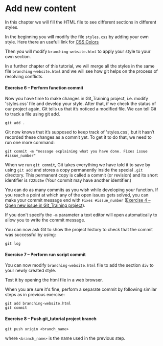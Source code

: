# Add new content

In this chapter we will fill the HTML file to see different sections in different styles.

In the beginning you will modify the file `styles.css` by adding your own style. Here there an usefull link for [CSS Colors](https://www.w3schools.com/cssref/css_colors.asp)

Then you will modify `branching-website.html` to apply your style to your own section.

In a further chapter of this tutorial, we will merge all the styles in the same file `branching-website.html` and we will see how git helps on the process of resolving conflicts.

#### Exercise 6 – Perform function commit

Now you have time to make changes in Git_Training project, i.e. modify 'styles.css' file and develop your style. After that, if we check the status of our project again, Git tells us that it’s noticed a modified file. We can tell Git to track a file using git add.

```
git add .
```

Git now knows that it’s supposed to keep track of 'styles.css', but it hasn’t recorded these changes as a commit yet. To get it to do that, we need to run one more command:

```
git commit -m "message explaining what you have done. Fixes issue #issue_number"
```

When we run `git commit`, Git takes everything we have told it to save by using `git add` and stores a copy permanently inside the special `.git` directory. This permanent copy is called a commit (or revision) and its short identifier is `f22b25e` (Your commit may have another identifier.)

You can do as many commits as you wish while developing your function. If you reach a point at which any of the open issues gets solved, you can make your commit message end with `Fixes #issue_number` ([Exercise 4 – Open new issue in Git_Training project](https://www.elic.ucl.ac.be/TECLIM/Git_Training/src/master/project/windows/issues)).

If you don't specify the `-m` parameter a text editor will open automatically to allow you to write the commit message.

You can now ask Git to show the project history to check that the commit was successful by using:

```
git log
```

#### Exercise 7 – Perform run script commit

You can now modify `branching-website.html` file to add the section `div` to your newly created style.

Test it by opening the html file in a web browser.

When you are sure it's fine, perform a separate commit by following similar steps as in previous exercise:

```
git add branching-website.html
git commit
```

#### Exercise 8 – Push git_tutorial project branch

```
git push origin <branch_name>
```

where `<branch_name>` is the name used in the previous step.

